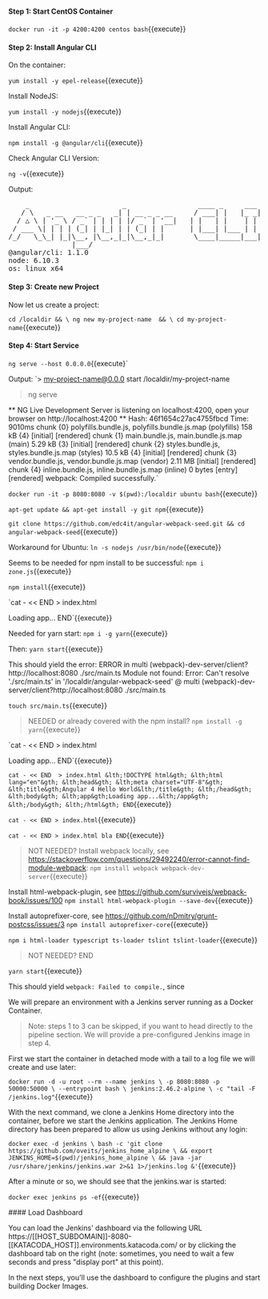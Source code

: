 #### Step 1: Start CentOS Container

`docker run -it -p 4200:4200 centos bash`{{execute}}

#### Step 2: Install Angular CLI

On the container:

`yum install -y epel-release`{{execute}}

Install NodeJS:

`yum install -y nodejs`{{execute}}

Install Angular CLI:

`npm install -g @angular/cli`{{execute}}

Check Angular CLI Version:

`ng -v`{{execute}}

Output:
<pre>    _                      _                 ____ _     ___
   / \   _ __   __ _ _   _| | __ _ _ __     / ___| |   |_ _|
  / △ \ | '_ \ / _` | | | | |/ _` | '__|   | |   | |    | |
 / ___ \| | | | (_| | |_| | | (_| | |      | |___| |___ | |
/_/   \_\_| |_|\__, |\__,_|_|\__,_|_|       \____|_____|___|
               |___/
@angular/cli: 1.1.0
node: 6.10.3
os: linux x64
</pre>

#### Step 3: Create new Project

Now let us create a project:

`cd /localdir && \
ng new my-project-name  && \
cd my-project-name`{{execute}}

#### Step 4: Start Service

`ng serve --host 0.0.0.0`{{execute}`

Output:
`> my-project-name@0.0.0 start /localdir/my-project-name
> ng serve

** NG Live Development Server is listening on localhost:4200, open your browser on http://localhost:4200 **
Hash: 46f1654c27ac4755fbcd
Time: 9010ms
chunk    {0} polyfills.bundle.js, polyfills.bundle.js.map (polyfills) 158 kB {4} [initial] [rendered]
chunk    {1} main.bundle.js, main.bundle.js.map (main) 5.29 kB {3} [initial] [rendered]
chunk    {2} styles.bundle.js, styles.bundle.js.map (styles) 10.5 kB {4} [initial] [rendered]
chunk    {3} vendor.bundle.js, vendor.bundle.js.map (vendor) 2.11 MB [initial] [rendered]
chunk    {4} inline.bundle.js, inline.bundle.js.map (inline) 0 bytes [entry] [rendered]
webpack: Compiled successfully.`


`docker run -it -p 8080:8080 -v $(pwd):/localdir ubuntu bash`{{execute}}

`apt-get update && apt-get install -y git npm`{{execute}}




`git clone https://github.com/edc4it/angular-webpack-seed.git && cd angular-webpack-seed`{{execute}}

Workaround for Ubuntu:
`ln -s nodejs /usr/bin/node`{{execute}}

Seems to be needed for npm install to be successful:
`npm i zone.js`{{execute}}

`npm install`{{execute}}


`cat - << END  > index.html
<!DOCTYPE html>
<html lang="en">
<head>
    <meta charset="UTF-8">
    <title>Angular 4 Hello World</title>
</head>
<body>
<app>Loading app...</app>
</body>
</html>
END`{{execute}}

Needed for yarn start:
`npm i -g yarn`{{execute}}

Then:
`yarn start`{{execute}}

This should yield the error:
ERROR in multi (webpack)-dev-server/client?http://localhost:8080 ./src/main.ts
Module not found: Error: Can't resolve './src/main.ts' in '/localdir/angular-webpack-seed'
 @ multi (webpack)-dev-server/client?http://localhost:8080 ./src/main.ts
 
`touch src/main.ts`{{execute}}


> NEEDED or already covered with the npm install?
`npm install -g yarn`{{execute}}

`cat - << END  > index.html
<!DOCTYPE html>
<html lang="en">
<head>
    <meta charset="UTF-8">
    <title>Angular 4 Hello World</title>
</head>
<body>
<app>Loading app...</app>
</body>
</html>
END`{{execute}}

`cat - << END  > index.html
&lth;!DOCTYPE html&gth;
&lth;html lang="en"&gth;
&lth;head&gth;
    &lth;meta charset="UTF-8"&gth;
    &lth;title&gth;Angular 4 Hello World&lth;/title&gth;
&lth;/head&gth;
&lth;body&gth;
&lth;app&gth;Loading app...&lth;/app&gth;
&lth;/body&gth;
&lth;/html&gth;
END`{{execute}}

`cat - << END > index.html`{{execute}}

`cat - << END > index.html
bla
END`{{execute}}

> NOT NEEDED?
Install webpack locally, see https://stackoverflow.com/questions/29492240/error-cannot-find-module-webpack:
`npm install webpack webpack-dev-server`{{execute}}

Install html-webpack-plugin, see https://github.com/survivejs/webpack-book/issues/100
`npm install html-webpack-plugin --save-dev`{{execute}}

Install autoprefixer-core, see https://github.com/nDmitry/grunt-postcss/issues/3
`npm install autoprefixer-core`{{execute}}

`npm i html-loader typescript ts-loader tslint tslint-loader`{{execute}}

> NOT NEEDED? END



`yarn start`{{execute}}

This should yield `webpack: Failed to compile.`, since 


We will prepare an environment with a Jenkins server running as a Docker Container.

> Note: steps 1 to 3 can be skipped, if you want to head directly to the pipeline section. We will provide a pre-configured Jenkins image in step 4.

First we start the container in detached mode with a tail to a log file we will create and use later:

`docker run -d -u root --rm --name jenkins \
    -p 8080:8080 -p 50000:50000 \
    --entrypoint bash \
    jenkins:2.46.2-alpine \
    -c "tail -F /jenkins.log"`{{execute}}
    
With the next command, we clone a Jenkins Home directory into the container, before we start the Jenkins application. The Jenkins Home directory has been prepared to allow us using Jenkins without any login:

`docker exec -d jenkins \
    bash -c 'git clone https://github.com/oveits/jenkins_home_alpine \
        && export JENKINS_HOME=$(pwd)/jenkins_home_alpine \
        && java -jar /usr/share/jenkins/jenkins.war 2>&1 1>/jenkins.log &'`{{execute}}

After a minute or so, we should see that the jenkins.war is started:

`docker exec jenkins ps -ef`{{execute}}

#### Load Dashboard

You can load the Jenkins' dashboard via the following URL https://[[HOST_SUBDOMAIN]]-8080-[[KATACODA_HOST]].environments.katacoda.com/ or by clicking the dashboard tab on the right (note: sometimes, you need to wait a few seconds and press "display port" at this point).

In the next steps, you'll use the dashboard to configure the plugins and start building Docker Images.
